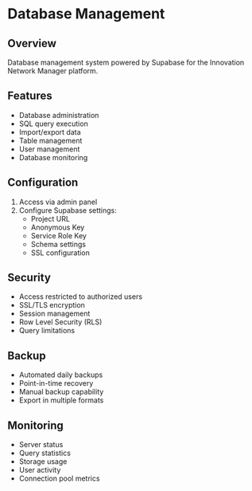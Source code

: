 # Database Management

## Overview
Database management system powered by Supabase for the Innovation Network Manager platform.

## Features
- Database administration
- SQL query execution
- Import/export data
- Table management
- User management
- Database monitoring

## Configuration
1. Access via admin panel
2. Configure Supabase settings:
   - Project URL
   - Anonymous Key
   - Service Role Key
   - Schema settings
   - SSL configuration

## Security
- Access restricted to authorized users
- SSL/TLS encryption
- Session management
- Row Level Security (RLS)
- Query limitations

## Backup
- Automated daily backups
- Point-in-time recovery
- Manual backup capability
- Export in multiple formats

## Monitoring
- Server status
- Query statistics
- Storage usage
- User activity
- Connection pool metrics